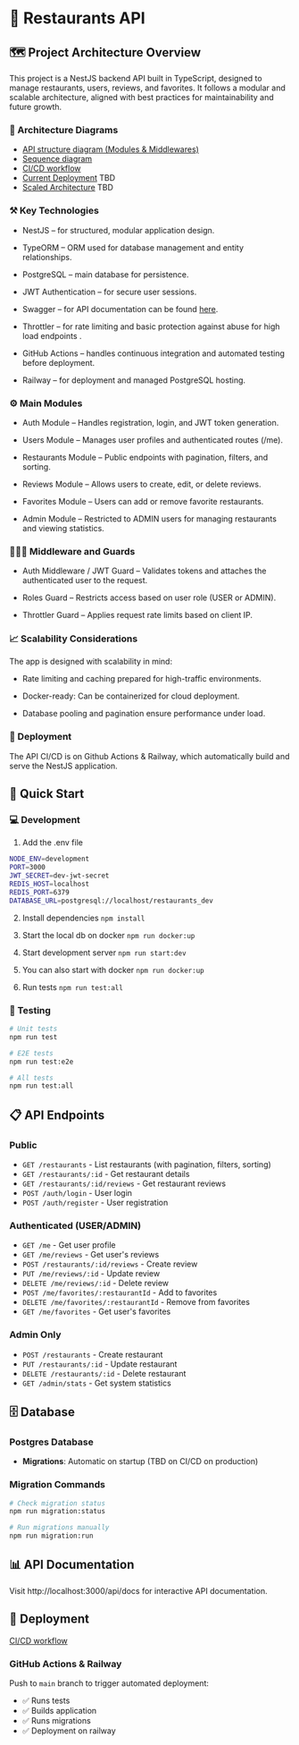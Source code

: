 # 🍴 Restaurants API

## 🗺️ Project Architecture Overview

This project is a NestJS backend API built in TypeScript, designed to manage restaurants, users, reviews, and favorites.
It follows a modular and scalable architecture, aligned with best practices for maintainability and future growth.

### 📝 Architecture Diagrams

- [API structure diagram (Modules & Middlewares)](./docs/api-structure-diagram.drawio)
- [Sequence diagram](./docs/sequence-diagram.drawio)
- [CI/CD workflow](./docs/cicd-flow.drawio)
- [Current Deployment](./docs/deployment.drawio) TBD
- [Scaled Architecture](./docs/deployment-scaled.drawio) TBD


### ⚒️ Key Technologies

- NestJS – for structured, modular application design.

- TypeORM – ORM used for database management and entity relationships.

- PostgreSQL – main database for persistence.

- JWT Authentication – for secure user sessions.

- Swagger – for API documentation can be found [here](https://restaurants-api-production-9595.up.railway.app/api/docs).

- Throttler – for rate limiting and basic protection against abuse for high load endpoints .

- GitHub Actions – handles continuous integration and automated testing before deployment.
- Railway – for deployment and managed PostgreSQL hosting.

### ⚙️ Main Modules

- Auth Module – Handles registration, login, and JWT token generation.

- Users Module – Manages user profiles and authenticated routes (/me).

- Restaurants Module – Public endpoints with pagination, filters, and sorting.

- Reviews Module – Allows users to create, edit, or delete reviews.

- Favorites Module – Users can add or remove favorite restaurants.

- Admin Module – Restricted to ADMIN users for managing restaurants and viewing statistics.

### 👮🏻‍♂️ Middleware and Guards

- Auth Middleware / JWT Guard – Validates tokens and attaches the authenticated user to the request.

- Roles Guard – Restricts access based on user role (USER or ADMIN).

- Throttler Guard – Applies request rate limits based on client IP.

### 📈 Scalability Considerations

The app is designed with scalability in mind:

- Rate limiting and caching prepared for high-traffic environments.

- Docker-ready: Can be containerized for cloud deployment.

- Database pooling and pagination ensure performance under load.

### 🔌 Deployment

The API CI/CD is on Github Actions & Railway, which automatically build and serve the NestJS application.

## 🚀 Quick Start

### 💻 Development

1. Add the .env file
```bash
NODE_ENV=development
PORT=3000
JWT_SECRET=dev-jwt-secret
REDIS_HOST=localhost
REDIS_PORT=6379
DATABASE_URL=postgresql://localhost/restaurants_dev
```

2. Install dependencies `npm install`

3. Start the local db on docker `npm run docker:up`

4. Start development server `npm run start:dev`

5. You can also start with docker `npm run docker:up`

6. Run tests `npm run test:all`


### 🧪 Testing

```bash
# Unit tests
npm run test

# E2E tests
npm run test:e2e

# All tests
npm run test:all
```

## 📋 API Endpoints

### Public
- `GET /restaurants` - List restaurants (with pagination, filters, sorting)
- `GET /restaurants/:id` - Get restaurant details
- `GET /restaurants/:id/reviews` - Get restaurant reviews
- `POST /auth/login` - User login
- `POST /auth/register` - User registration

### Authenticated (USER/ADMIN)
- `GET /me` - Get user profile
- `GET /me/reviews` - Get user's reviews
- `POST /restaurants/:id/reviews` - Create review
- `PUT /me/reviews/:id` - Update review
- `DELETE /me/reviews/:id` - Delete review
- `POST /me/favorites/:restaurantId` - Add to favorites
- `DELETE /me/favorites/:restaurantId` - Remove from favorites
- `GET /me/favorites` - Get user's favorites

### Admin Only
- `POST /restaurants` - Create restaurant
- `PUT /restaurants/:id` - Update restaurant
- `DELETE /restaurants/:id` - Delete restaurant
- `GET /admin/stats` - Get system statistics

## 🗄️ Database

### Postgres Database
- **Migrations**: Automatic on startup (TBD on CI/CD on production)

### Migration Commands
```bash
# Check migration status
npm run migration:status

# Run migrations manually
npm run migration:run
```

## 📊 API Documentation

Visit http://localhost:3000/api/docs for interactive API documentation.

## 🔌 Deployment
[CI/CD workflow](./docs/cicd-flow.drawio)

### GitHub Actions & Railway
Push to `main` branch to trigger automated deployment:
- ✅ Runs tests
- ✅ Builds application
- ✅ Runs migrations
- ✅ Deployment on railway
